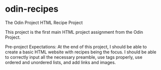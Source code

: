 # odin-recipes
The Odin Project HTML Recipe Project

This project is the first main HTML project assignment from the Odin
Project.

Pre-project Expectations: At the end of this project, I should be able
to create a basic HTML website with recipes being the focus. I should
be able to correctly input all the necessary preamble, use tags properly,
use ordered and unordered lists, and add links and images.